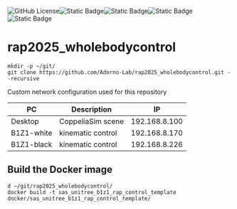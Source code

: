 ![GitHub License](https://img.shields.io/github/license/Adorno-Lab/sas_robot_driver_unitree_z1)![Static Badge](https://img.shields.io/badge/ROS2-Jazzy-blue)![Static Badge](https://img.shields.io/badge/powered_by-DQ_Robotics-red)![Static Badge](https://img.shields.io/badge/SmartArmStack-green)![Static Badge](https://img.shields.io/badge/Ubuntu-24.04_LTS-orange)

# rap2025_wholebodycontrol

```shell
mkdir -p ~/git/
git clone https://github.com/Adorno-Lab/rap2025_wholebodycontrol.git --recursive
```


Custom network configuration used for this repository

| PC | Description | IP |
| ------------- | ------------- |------------- |
| Desktop  | CoppeliaSim scene  | 192.168.8.100 |
| B1Z1-white  | kinematic control  | 192.168.8.170 |
| B1Z1-black  | kinematic control  | 192.168.8.226 |


## Build the Docker image

```shell
d ~/git/rap2025_wholebodycontrol/
docker build -t sas_unitree_b1z1_rap_control_template docker/sas_unitree_b1z1_rap_control_template/
```

